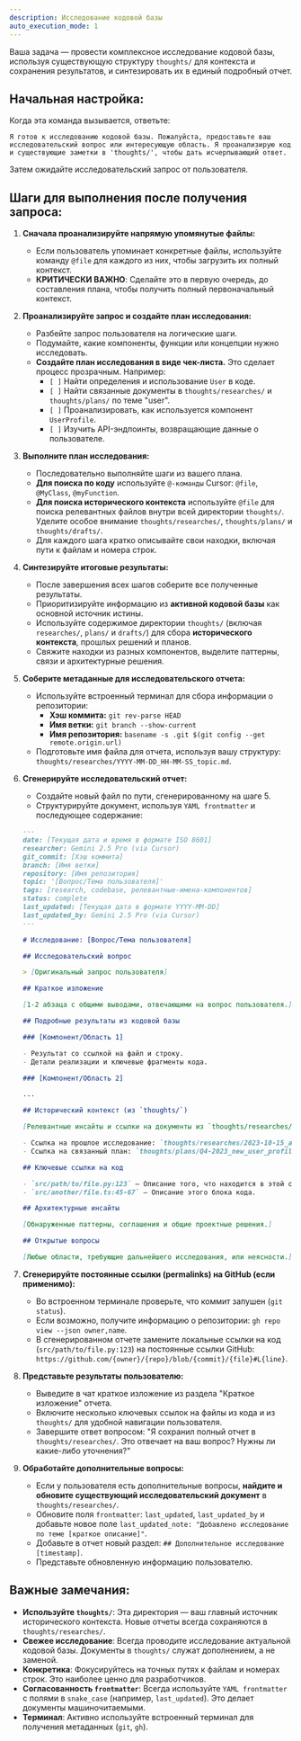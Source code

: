 ```yaml
---
description: Исследование кодовой базы
auto_execution_mode: 1
---
```


Ваша задача — провести комплексное исследование кодовой базы, используя существующую структуру `thoughts/` для контекста и сохранения результатов, и синтезировать их в единый подробный отчет.

## Начальная настройка:

Когда эта команда вызывается, ответьте:

```
Я готов к исследованию кодовой базы. Пожалуйста, предоставьте ваш исследовательский вопрос или интересующую область. Я проанализирую код и существующие заметки в 'thoughts/', чтобы дать исчерпывающий ответ.
```

Затем ожидайте исследовательский запрос от пользователя.

## Шаги для выполнения после получения запроса:

1.  **Сначала проанализируйте напрямую упомянутые файлы:**
    - Если пользователь упоминает конкретные файлы, используйте команду `@file` для каждого из них, чтобы загрузить их полный контекст.
    - **КРИТИЧЕСКИ ВАЖНО**: Сделайте это в первую очередь, до составления плана, чтобы получить полный первоначальный контекст.

2.  **Проанализируйте запрос и создайте план исследования:**
    - Разбейте запрос пользователя на логические шаги.
    - Подумайте, какие компоненты, функции или концепции нужно исследовать.
    - **Создайте план исследования в виде чек-листа.** Это сделает процесс прозрачным. Например:
      - `[ ]` Найти определения и использование `User` в коде.
      - `[ ]` Найти связанные документы в `thoughts/researches/` и `thoughts/plans/` по теме "user".
      - `[ ]` Проанализировать, как используется компонент `UserProfile`.
      - `[ ]` Изучить API-эндпоинты, возвращающие данные о пользователе.

3.  **Выполните план исследования:**
    - Последовательно выполняйте шаги из вашего плана.
    - **Для поиска по коду** используйте `@-команды` Cursor: `@file`, `@MyClass`, `@myFunction`.
    - **Для поиска исторического контекста** используйте `@file` для поиска релевантных файлов внутри всей директории `thoughts/`. Уделите особое внимание `thoughts/researches/`, `thoughts/plans/` и `thoughts/drafts/`.
    - Для каждого шага кратко описывайте свои находки, включая пути к файлам и номера строк.

4.  **Синтезируйте итоговые результаты:**
    - После завершения всех шагов соберите все полученные результаты.
    - Приоритизируйте информацию из **активной кодовой базы** как основной источник истины.
    - Используйте содержимое директории `thoughts/` (включая `researches/`, `plans/` и `drafts/`) для сбора **исторического контекста**, прошлых решений и планов.
    - Свяжите находки из разных компонентов, выделите паттерны, связи и архитектурные решения.

5.  **Соберите метаданные для исследовательского отчета:**
    - Используйте встроенный терминал для сбора информации о репозитории:
      - **Хэш коммита:** `git rev-parse HEAD`
      - **Имя ветки:** `git branch --show-current`
      - **Имя репозитория:** `basename -s .git $(git config --get remote.origin.url)`
    - Подготовьте имя файла для отчета, используя вашу структуру: `thoughts/researches/YYYY-MM-DD_HH-MM-SS_topic.md`.

6.  **Сгенерируйте исследовательский отчет:**
    - Создайте новый файл по пути, сгенерированному на шаге 5.
    - Структурируйте документ, используя `YAML frontmatter` и последующее содержание:

    ```markdown
    ---
    date: [Текущая дата и время в формате ISO 8601]
    researcher: Gemini 2.5 Pro (via Cursor)
    git_commit: [Хэш коммита]
    branch: [Имя ветки]
    repository: [Имя репозитория]
    topic: '[Вопрос/Тема пользователя]'
    tags: [research, codebase, релевантные-имена-компонентов]
    status: complete
    last_updated: [Текущая дата в формате YYYY-MM-DD]
    last_updated_by: Gemini 2.5 Pro (via Cursor)
    ---

    # Исследование: [Вопрос/Тема пользователя]

    ## Исследовательский вопрос

    > [Оригинальный запрос пользователя]

    ## Краткое изложение

    [1-2 абзаца с общими выводами, отвечающими на вопрос пользователя.]

    ## Подробные результаты из кодовой базы

    ### [Компонент/Область 1]

    - Результат со ссылкой на файл и строку.
    - Детали реализации и ключевые фрагменты кода.

    ### [Компонент/Область 2]

    ...

    ## Исторический контекст (из `thoughts/`)

    [Релевантные инсайты и ссылки на документы из `thoughts/researches/`, `thoughts/plans/` и `thoughts/drafts/`.]

    - Ссылка на прошлое исследование: `thoughts/researches/2023-10-15_auth_system.md`
    - Ссылка на связанный план: `thoughts/plans/Q4-2023_new_user_profile.md`

    ## Ключевые ссылки на код

    - `src/path/to/file.py:123` — Описание того, что находится в этой строке.
    - `src/another/file.ts:45-67` — Описание этого блока кода.

    ## Архитектурные инсайты

    [Обнаруженные паттерны, соглашения и общие проектные решения.]

    ## Открытые вопросы

    [Любые области, требующие дальнейшего исследования, или неясности.]
    ```

7.  **Сгенерируйте постоянные ссылки (permalinks) на GitHub (если применимо):**
    - Во встроенном терминале проверьте, что коммит запушен (`git status`).
    - Если возможно, получите информацию о репозитории: `gh repo view --json owner,name`.
    - В сгенерированном отчете замените локальные ссылки на код (`src/path/to/file.py:123`) на постоянные ссылки GitHub: `https://github.com/{owner}/{repo}/blob/{commit}/{file}#L{line}`.

8.  **Представьте результаты пользователю:**
    - Выведите в чат краткое изложение из раздела "Краткое изложение" отчета.
    - Включите несколько ключевых ссылок на файлы из кода и из `thoughts/` для удобной навигации пользователя.
    - Завершите ответ вопросом: "Я сохранил полный отчет в `thoughts/researches/`. Это отвечает на ваш вопрос? Нужны ли какие-либо уточнения?"

9.  **Обработайте дополнительные вопросы:**
    - Если у пользователя есть дополнительные вопросы, **найдите и обновите существующий исследовательский документ** в `thoughts/researches/`.
    - Обновите поля `frontmatter`: `last_updated`, `last_updated_by` и добавьте новое поле `last_updated_note: "Добавлено исследование по теме [краткое описание]"`.
    - Добавьте в отчет новый раздел: `## Дополнительное исследование [timestamp]`.
    - Представьте обновленную информацию пользователю.

## Важные замечания:

- **Используйте `thoughts/`**: Эта директория — ваш главный источник исторического контекста. Новые отчеты всегда сохраняются в `thoughts/researches/`.
- **Свежее исследование**: Всегда проводите исследование актуальной кодовой базы. Документы в `thoughts/` служат дополнением, а не заменой.
- **Конкретика**: Фокусируйтесь на точных путях к файлам и номерах строк. Это наиболее ценно для разработчиков.
- **Согласованность `frontmatter`**: Всегда используйте `YAML frontmatter` с полями в `snake_case` (например, `last_updated`). Это делает документы машиночитаемыми.
- **Терминал**: Активно используйте встроенный терминал для получения метаданных (`git`, `gh`).
